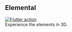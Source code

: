 ## Elemental
[![Flutter action](https://github.com/data-charya/Elemental/actions/workflows/flutter.yml/badge.svg?branch=master)](https://github.com/data-charya/Elemental/actions/workflows/flutter.yml)
<br>
Experience the elements in 3D.


